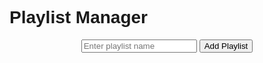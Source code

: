 <!DOCTYPE html>
<html>
<head>
  <title>Playlist Manager</title>
  <style>
    /* Add some basic styling */
    body {
      font-family: Arial, sans-serif;
    }
    
    h1 {
      text-align: center;
    }
    
    .playlist-form {
      text-align: center;
      margin-bottom: 20px;
    }
    
    .playlist-item {
      display: flex;
      align-items: center;
      margin-bottom: 10px;
    }
    
    .playlist-item input[type="text"] {
      flex: 1;
      margin-right: 10px;
    }
    
    .playlist-item button {
      margin-left: 10px;
    }
  </style>
</head>
<body>
  <h1>Playlist Manager</h1>
  
  <div class="playlist-form">
    <input type="text" id="playlist-input" placeholder="Enter playlist name">
    <button onclick="addPlaylist()">Add Playlist</button>
  </div>
  
  <div id="playlist-container"></div>

  <script>
    // Initialize an empty array to store the playlists
    let playlists = [];
    
    function addPlaylist() {
      // Get the playlist name from the input field
      const playlistInput = document.getElementById('playlist-input');
      const playlistName = playlistInput.value;
      
      // Create a new playlist object
      const playlist = { name: playlistName, songs: [] };
      
      // Add the new playlist to the array
      playlists.push(playlist);
      
      // Clear the input field
      playlistInput.value = '';
      
      // Refresh the playlist display
      displayPlaylists();
    }
    
    function displayPlaylists() {
      const playlistContainer = document.getElementById('playlist-container');
      
      // Clear the playlist container
      playlistContainer.innerHTML = '';
      
      // Loop through the playlists array and create HTML elements for each playlist
      playlists.forEach(function(playlist) {
        const playlistItem = document.createElement('div');
        playlistItem.classList.add('playlist-item');
        
        const playlistName = document.createElement('span');
        playlistName.textContent = playlist.name;
        
        const deleteButton = document.createElement('button');
        deleteButton.textContent = 'Delete';
        deleteButton.addEventListener('click', function() {
          deletePlaylist(playlist);
        });
        
        playlistItem.appendChild(playlistName);
        playlistItem.appendChild(deleteButton);
        
        playlistContainer.appendChild(playlistItem);
      });
    }
    
    function deletePlaylist(playlist) {
      // Find the index of the playlist in the array
      const index = playlists.indexOf(playlist);
      
      // Remove the playlist from the array
      playlists.splice(index, 1);
      
      // Refresh the playlist display
      displayPlaylists();
    }
  </script>
</body>
</html>
